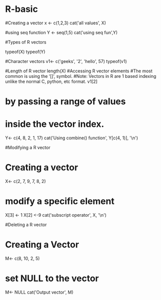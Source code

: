 # R-basic

#Creating a vector
x <- c(1,2,3)
cat('all values', X)

#using seq function
Y <- seq(1,5)
cat('using seq fun',Y)
 

#Types of R vectors

typeof(X)
typeof(Y)

#Character vectors
v1<- c('geeks', '2', 'hello', 57) 
typeof(v1)

#Length of R vector
length(X)
#Accessing R vector elements
#The most common is using the ‘[]’, symbol.
#Note: Vectors in R are 1 based indexing unlike the normal C, python, etc format.
v1[2]

# by passing a range of values
# inside the vector index.
Y<- c(4, 8, 2, 1, 17)
cat('Using combine() function', Y[c(4, 1)], '\n')

#Modifying a R vector
# Creating a vector
X<- c(2, 7, 9, 7, 8, 2)

# modify a specific element
X[3] <- 1
X[2] <-9
cat('subscript operator', X, '\n')

#Deleting a R vector
# Creating a Vector
M<- c(8, 10, 2, 5)

# set NULL to the vector
M<- NULL
cat('Output vector', M)
